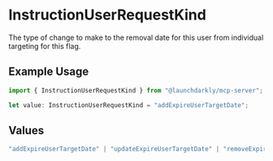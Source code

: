 # InstructionUserRequestKind

The type of change to make to the removal date for this user from individual targeting for this flag.

## Example Usage

```typescript
import { InstructionUserRequestKind } from "@launchdarkly/mcp-server";

let value: InstructionUserRequestKind = "addExpireUserTargetDate";
```

## Values

```typescript
"addExpireUserTargetDate" | "updateExpireUserTargetDate" | "removeExpireUserTargetDate"
```